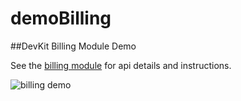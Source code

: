 demoBilling
=================

##DevKit Billing Module Demo

See the [billing module](https://github.com/gameclosure/billing) for api details
and instructions.

![billing
demo](http://storage.googleapis.com/devkit-modules/billing/billing_screenshot.png)



